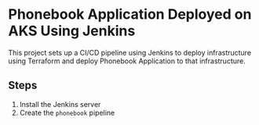 # Phonebook Application Deployed on AKS Using Jenkins

This project sets up a CI/CD pipeline using Jenkins to deploy infrastructure using Terraform and deploy Phonebook Application to that infrastructure.

## Steps

1. Install the Jenkins server
1. Create the `phonebook` pipeline
